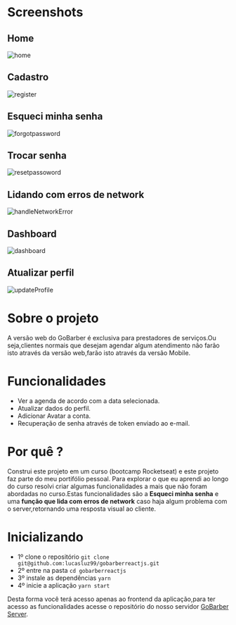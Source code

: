 # Screenshots

## Home
![home](https://user-images.githubusercontent.com/53489804/73971337-75e3a380-48fd-11ea-8f19-48cc39d65ee3.png)

## Cadastro

![register](https://user-images.githubusercontent.com/53489804/73971326-70865900-48fd-11ea-9c81-c99832d3c2ed.png)

## Esqueci minha senha

![forgotpassword](https://user-images.githubusercontent.com/53489804/73971308-682e1e00-48fd-11ea-80f1-e84f2969540f.png)

## Trocar senha

![resetpassoword](https://user-images.githubusercontent.com/53489804/73971266-58aed500-48fd-11ea-8724-46fefa489609.png)

## Lidando com erros de network

![handleNetworkError](https://user-images.githubusercontent.com/53489804/73971289-606e7980-48fd-11ea-968a-151470a9e40c.png)

## Dashboard

![dashboard](https://user-images.githubusercontent.com/53489804/73971252-50569a00-48fd-11ea-9ab2-7cb7d21f662e.png)

## Atualizar perfil

![updateProfile](https://user-images.githubusercontent.com/53489804/73971212-3c129d00-48fd-11ea-9020-2672225dd5ad.png)

# Sobre o projeto

A versão web do GoBarber é exclusiva para prestadores de serviços.Ou seja,clientes normais que desejam agendar algum atendimento não farão isto através da versão web,farão isto através da versão Mobile.

# Funcionalidades

- Ver a agenda de acordo com a data selecionada.
- Atualizar dados do perfil.
- Adicionar Avatar a conta.
- Recuperação de senha através de token enviado ao e-mail.

# Por quê ?

Construi este projeto em um curso (bootcamp Rocketseat) e este projeto faz parte do meu portifólio pessoal.
Para explorar o que eu aprendi ao longo do curso resolvi criar algumas funcionalidades a mais que não foram abordadas no curso.Estas funcionalidades são a **Esqueci minha senha** e uma **função que lida com erros de network** caso haja algum problema com o server,retornando uma resposta visual ao cliente.
  
# Inicializando

- 1º clone o repositório
````git clone git@github.com:lucasluz99/gobarberreactjs.git````
- 2º entre na pasta
`cd gobarberreactjs`
- 3º instale as dependências
 `yarn`
- 4º inicie a aplicação
`yarn start`

Desta forma você terá acesso apenas ao frontend da aplicação,para ter acesso as funcionalidades acesse o repositório do nosso servidor [GoBarber Server](https://github.com/lucasluz99/gobarber).




